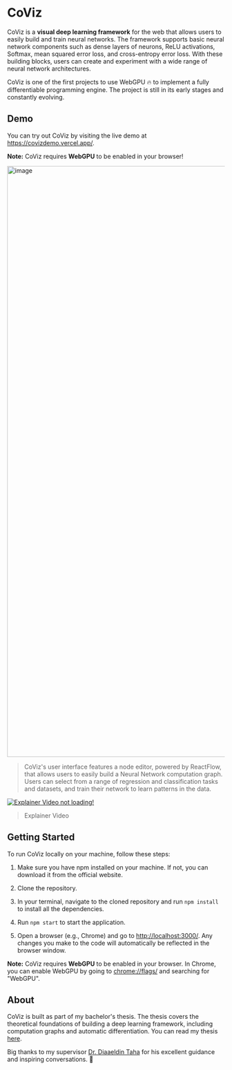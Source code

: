 # CoViz
CoViz is a **visual deep learning framework** for the web that allows users to easily build and train neural networks. The framework supports basic neural network components such as dense layers of neurons, ReLU activations, Softmax, mean squared error loss, and cross-entropy error loss. With these building blocks, users can create and experiment with a wide range of neural network architectures. 

CoViz is one of the first projects to use WebGPU 🔥 to implement a fully differentiable programming engine. The project is still in its early stages and constantly evolving.


## Demo
You can try out CoViz by visiting the live demo at https://covizdemo.vercel.app/.

**Note:** CoViz requires **WebGPU** to be enabled in your browser!

<img width="1368" alt="image" src="https://github.com/TilliFe/CoViz-Neural-Network-Playground/assets/93252915/51e74720-03ac-4f1f-b975-daac68bed8e1">

> CoViz's user interface features a node editor, powered by ReactFlow, that allows users to easily build a Neural Network computation graph. Users can select from a range of regression and classification tasks and datasets, and train their network to learn patterns in the data.



[![Explainer Video not loading!](https://github.com/TilliFe/CoViz-Neural-Network-Playground/blob/main/assets/93252915/thumbnail.png)](https://github.com/TilliFe/CoViz-Neural-Network-Playground/blob/main/assets/93252915/eed7e6e9-8d0d-4dcd-b044-613e6d8f270c.mp4)
> Explainer Video

## Getting Started
To run CoViz locally on your machine, follow these steps:

1. Make sure you have npm installed on your machine. If not, you can download it from the official website.
2. Clone the repository.
3. In your terminal, navigate to the cloned repository and run `npm install` to install all the dependencies.
4. Run `npm start` to start the application.

2. Open a browser (e.g., Chrome) and go to [http://localhost:3000/](http://localhost:3000/).
Any changes you make to the code will automatically be reflected in the browser window.

**Note:** CoViz requires **WebGPU** to be enabled in your browser. In Chrome, you can enable WebGPU by going to [chrome://flags/](chrome://flags/) and searching for "WebGPU".

## About
CoViz is built as part of my bachelor's thesis. The thesis covers the theoretical foundations of building a deep learning framework, including computation graphs and automatic differentiation. You can read my thesis <a href="./public/DiCo_and_CoViz_Thesis.pdf" download>here</a>.

Big thanks to my supervisor [Dr. Diaaeldin Taha](https://www.linkedin.com/in/diaaeldin-taha-23a51b16/) for his excellent guidance and inspiring conversations. 🙏
